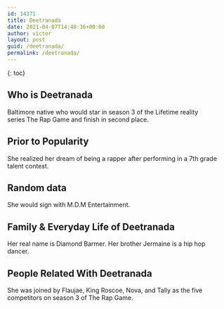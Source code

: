 ```yaml
---
id: 14371
title: Deetranada
date: 2021-04-07T14:48:36+00:00
author: victor
layout: post
guid: /deetranada/
permalink: /deetranada/
---
```



{: toc}


## Who is Deetranada



Baltimore native who would star in season 3 of the Lifetime reality series The Rap Game and finish in second place. 

                
                
                
## Prior to Popularity



She realized her dream of being a rapper after performing in a 7th grade talent contest. 

                
                
                
## Random data



She would sign with M.D.M Entertainment. 

                
                
                
## Family & Everyday Life of Deetranada



Her real name is Diamond Barmer. Her brother Jermaine is a hip hop dancer. 

                
                
                
## People Related With Deetranada



She was joined by Flaujae, King Roscoe, Nova, and Tally as the five competitors on season 3 of The Rap Game. 

                
              
            
          
          
          